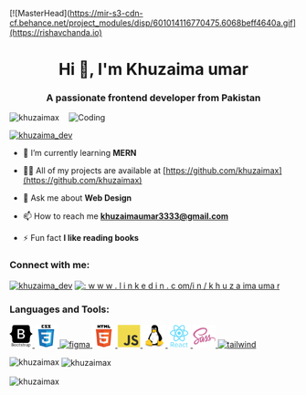 [![MasterHead](https://mir-s3-cdn-cf.behance.net/project_modules/disp/601014116770475.6068beff4640a.gif](https://rishavchanda.io)

<h1 align="center">Hi 👋, I'm Khuzaima umar</h1>
<h3 align="center">A passionate frontend developer from Pakistan</h3>
<img align="right" alt="Coding" width="400" src="https://mir-s3-cdn-cf.behance.net/project_modules/disp/601014116770475.6068beff4640a.gif">

<p align="left"> <img src="https://komarev.com/ghpvc/?username=khuzaimax&label=Profile%20views&color=0e75b6&style=flat" alt="khuzaimax" /> </p>

<p align="left"> <a href="https://twitter.com/khuzaima_dev" target="blank"><img src="https://img.shields.io/twitter/follow/khuzaima_dev?logo=twitter&style=for-the-badge" alt="khuzaima_dev" /></a> </p>

- 🌱 I’m currently learning **MERN**

- 👨‍💻 All of my projects are available at [https://github.com/khuzaimax](https://github.com/khuzaimax)

- 💬 Ask me about **Web Design**

- 📫 How to reach me **khuzaimaumar3333@gmail.com**

- ⚡ Fun fact **I like reading books**

<h3 align="left">Connect with me:</h3>
<p align="left">
<a href="https://twitter.com/khuzaima_dev" target="blank"><img align="center" src="https://raw.githubusercontent.com/rahuldkjain/github-profile-readme-generator/master/src/images/icons/Social/twitter.svg" alt="khuzaima_dev" height="30" width="40" /></a>
<a href="https://linkedin.com/in/: w w w . l i n k e d i n . c om/i n / k h u z a ima uma r" target="blank"><img align="center" src="https://raw.githubusercontent.com/rahuldkjain/github-profile-readme-generator/master/src/images/icons/Social/linked-in-alt.svg" alt=": w w w . l i n k e d i n . c om/i n / k h u z a ima uma r" height="30" width="40" /></a>
</p>

<h3 align="left">Languages and Tools:</h3>
<p align="left"> <a href="https://getbootstrap.com" target="_blank" rel="noreferrer"> <img src="https://raw.githubusercontent.com/devicons/devicon/master/icons/bootstrap/bootstrap-plain-wordmark.svg" alt="bootstrap" width="40" height="40"/> </a> <a href="https://www.w3schools.com/css/" target="_blank" rel="noreferrer"> <img src="https://raw.githubusercontent.com/devicons/devicon/master/icons/css3/css3-original-wordmark.svg" alt="css3" width="40" height="40"/> </a> <a href="https://www.figma.com/" target="_blank" rel="noreferrer"> <img src="https://www.vectorlogo.zone/logos/figma/figma-icon.svg" alt="figma" width="40" height="40"/> </a> <a href="https://www.w3.org/html/" target="_blank" rel="noreferrer"> <img src="https://raw.githubusercontent.com/devicons/devicon/master/icons/html5/html5-original-wordmark.svg" alt="html5" width="40" height="40"/> </a> <a href="https://developer.mozilla.org/en-US/docs/Web/JavaScript" target="_blank" rel="noreferrer"> <img src="https://raw.githubusercontent.com/devicons/devicon/master/icons/javascript/javascript-original.svg" alt="javascript" width="40" height="40"/> </a> <a href="https://www.linux.org/" target="_blank" rel="noreferrer"> <img src="https://raw.githubusercontent.com/devicons/devicon/master/icons/linux/linux-original.svg" alt="linux" width="40" height="40"/> </a> <a href="https://reactjs.org/" target="_blank" rel="noreferrer"> <img src="https://raw.githubusercontent.com/devicons/devicon/master/icons/react/react-original-wordmark.svg" alt="react" width="40" height="40"/> </a> <a href="https://sass-lang.com" target="_blank" rel="noreferrer"> <img src="https://raw.githubusercontent.com/devicons/devicon/master/icons/sass/sass-original.svg" alt="sass" width="40" height="40"/> </a> <a href="https://tailwindcss.com/" target="_blank" rel="noreferrer"> <img src="https://www.vectorlogo.zone/logos/tailwindcss/tailwindcss-icon.svg" alt="tailwind" width="40" height="40"/> </a> </p>

<p><img align="left" src="https://github-readme-stats.vercel.app/api/top-langs?username=khuzaimax&show_icons=true&locale=en&layout=compact" alt="khuzaimax" /></p>

<p>&nbsp;<img align="center" src="https://github-readme-stats.vercel.app/api?username=khuzaimax&show_icons=true&locale=en" alt="khuzaimax" /></p>

<p><img align="center" src="https://github-readme-streak-stats.herokuapp.com/?user=khuzaimax&" alt="khuzaimax" /></p>
